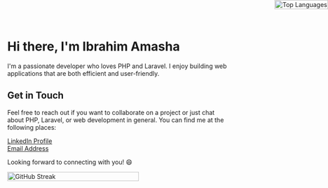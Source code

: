 
# Hi there, I'm Ibrahim Amasha

I'm a passionate developer who loves PHP and Laravel. I enjoy building web applications that are both efficient and user-friendly.

 
 

## Get in Touch

Feel free to reach out if you want to collaborate on a project or just chat about PHP, Laravel, or web development in general. You can find me at the following places:

 [LinkedIn Profile](https://www.linkedin.com/in/ibrahim-amasha-24199a230/) <br>
 [Email Address](mailto:ibrahimamasha7@gmail.com)

Looking forward to connecting with you! 😄

<div style="display: flex; justify-content: space-between;">
    <a href="https://git.io/streak-stats" target="_blank" style="flex: 1;">
        <img src="https://streak-stats.demolab.com?user=IbrahimAmasha&theme=whatsapp-light2&border_radius=5.4" alt="GitHub Streak" style="width: 100%; max-width: 300px; height: auto;" />
    </a>
    <a href="https://github.com/IbrahimAmasha" target="_blank" style="position: absolute; top: 0; right: 0;">
        <img src="https://github-readme-stats.vercel.app/api/top-langs?username=IbrahimAmasha&show_icons=true&locale=en&layout=compact" alt="Top Languages" style="width: 100%; max-width: 300px; height: auto;" />
    </a>
</div>
